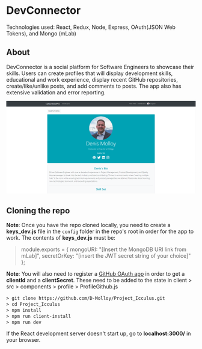 # DevConnector

Technologies used: React, Redux, Node, Express, OAuth(JSON Web Tokens), and Mongo (mLab)

## About

DevConnector is a social platform for Software Engineers to showcase their skills. Users can create profiles that will display development skills, educational and work experience, display recent GitHub repositories, create/like/unlike posts, and add comments to posts. The app also has extensive validation and error reporting.

![DevConnector Profile Screen](cb2p-profile.PNG)

## Cloning the repo

**Note**: Once you have the repo cloned locally, you need to create a **keys_dev.js** file in the `config` folder in the repo's root in order for the app to work. The contents of **keys_dev.js** must be:

> module.exports = {
> mongoURI: "[Insert the MongoDB URI link from mLab]",
> secretOrKey: "[insert the JWT secret string of your choice]"
> };

**Note**: You will also need to register a [GitHub OAuth app](https://github.com/settings/applications/new) in order to get a **clientId** and a **clientSecret**. These need to be added to the state in client > src > components > profile > ProfileGithub.js

```
> git clone https://github.com/D-Molloy/Project_Icculus.git
> cd Project_Icculus
> npm install
> npm run client-install
> npm run dev
```

If the React development server doesn't start up, go to **localhost:3000/** in your browser.

